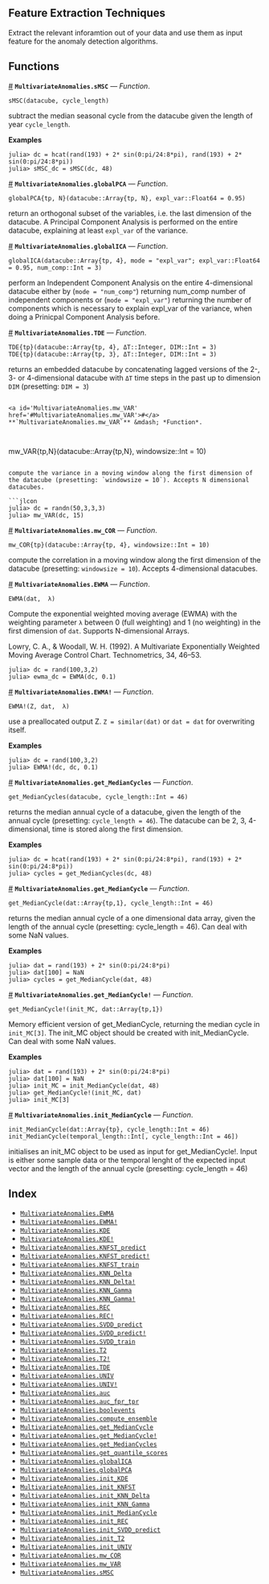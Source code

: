 
<a id='Feature-Extraction-Techniques-1'></a>

## Feature Extraction Techniques


Extract the relevant inforamtion out of your data and use them as input feature for the anomaly detection algorithms.


<a id='Functions-1'></a>

## Functions

<a id='MultivariateAnomalies.sMSC' href='#MultivariateAnomalies.sMSC'>#</a>
**`MultivariateAnomalies.sMSC`** &mdash; *Function*.



```
sMSC(datacube, cycle_length)
```

subtract the median seasonal cycle from the datacube given the length of year `cycle_length`.

**Examples**

```jlcon
julia> dc = hcat(rand(193) + 2* sin(0:pi/24:8*pi), rand(193) + 2* sin(0:pi/24:8*pi))
julia> sMSC_dc = sMSC(dc, 48)
```

<a id='MultivariateAnomalies.globalPCA' href='#MultivariateAnomalies.globalPCA'>#</a>
**`MultivariateAnomalies.globalPCA`** &mdash; *Function*.



```
globalPCA{tp, N}(datacube::Array{tp, N}, expl_var::Float64 = 0.95)
```

return an orthogonal subset of the variables, i.e. the last dimension of the datacube. A Principal Component Analysis is performed on the entire datacube, explaining at least `expl_var` of the variance.

<a id='MultivariateAnomalies.globalICA' href='#MultivariateAnomalies.globalICA'>#</a>
**`MultivariateAnomalies.globalICA`** &mdash; *Function*.



```
globalICA(datacube::Array{tp, 4}, mode = "expl_var"; expl_var::Float64 = 0.95, num_comp::Int = 3)
```

perform an Independent Component Analysis on the entire 4-dimensional datacube either by (`mode = "num_comp"`) returning num_comp number of independent components or (`mode = "expl_var"`) returning the number of components which is necessary to explain expl_var of the variance, when doing a Prinicpal Component Analysis before.

<a id='MultivariateAnomalies.TDE' href='#MultivariateAnomalies.TDE'>#</a>
**`MultivariateAnomalies.TDE`** &mdash; *Function*.



```
TDE{tp}(datacube::Array{tp, 4}, ΔT::Integer, DIM::Int = 3)
TDE{tp}(datacube::Array{tp, 3}, ΔT::Integer, DIM::Int = 3)
```

returns an embedded datacube by concatenating lagged versions of the 2-, 3- or 4-dimensional datacube with `ΔT` time steps in the past up to dimension `DIM` (presetting: `DIM = 3`)

```jldoctest julia> dc = randn(50,3) julia> TDE(dc, 3, 2)

<a id='MultivariateAnomalies.mw_VAR' href='#MultivariateAnomalies.mw_VAR'>#</a>
**`MultivariateAnomalies.mw_VAR`** &mdash; *Function*.



```
mw_VAR{tp,N}(datacube::Array{tp,N}, windowsize::Int = 10)
```

compute the variance in a moving window along the first dimension of the datacube (presetting: `windowsize = 10`). Accepts N dimensional datacubes.

```jlcon
julia> dc = randn(50,3,3,3)
julia> mw_VAR(dc, 15)
```

<a id='MultivariateAnomalies.mw_COR' href='#MultivariateAnomalies.mw_COR'>#</a>
**`MultivariateAnomalies.mw_COR`** &mdash; *Function*.



```
mw_COR{tp}(datacube::Array{tp, 4}, windowsize::Int = 10)
```

compute the correlation in a moving window along the first dimension of the datacube (presetting: `windowsize = 10`). Accepts 4-dimensional datacubes.

<a id='MultivariateAnomalies.EWMA' href='#MultivariateAnomalies.EWMA'>#</a>
**`MultivariateAnomalies.EWMA`** &mdash; *Function*.



```
EWMA(dat,  λ)
```

Compute the exponential weighted moving average (EWMA) with the weighting parameter `λ` between 0 (full weighting) and 1 (no weighting) in the first dimension of `dat`. Supports N-dimensional Arrays.

Lowry, C. A., & Woodall, W. H. (1992). A Multivariate Exponentially Weighted Moving Average Control Chart. Technometrics, 34, 46–53.

```jlcon
julia> dc = rand(100,3,2)
julia> ewma_dc = EWMA(dc, 0.1)
```

<a id='MultivariateAnomalies.EWMA!' href='#MultivariateAnomalies.EWMA!'>#</a>
**`MultivariateAnomalies.EWMA!`** &mdash; *Function*.



```
EWMA!(Z, dat,  λ)
```

use a preallocated output Z. `Z = similar(dat)` or `dat = dat` for overwriting itself.

**Examples**

```jlcon
julia> dc = rand(100,3,2)
julia> EWMA!(dc, dc, 0.1)
```

<a id='MultivariateAnomalies.get_MedianCycles' href='#MultivariateAnomalies.get_MedianCycles'>#</a>
**`MultivariateAnomalies.get_MedianCycles`** &mdash; *Function*.



```
get_MedianCycles(datacube, cycle_length::Int = 46)
```

returns the median annual cycle of a datacube, given the length of the annual cycle (presetting: `cycle_length = 46`). The datacube can be 2, 3, 4-dimensional, time is stored along the first dimension.

**Examples**

```jlcon
julia> dc = hcat(rand(193) + 2* sin(0:pi/24:8*pi), rand(193) + 2* sin(0:pi/24:8*pi))
julia> cycles = get_MedianCycles(dc, 48)
```

<a id='MultivariateAnomalies.get_MedianCycle' href='#MultivariateAnomalies.get_MedianCycle'>#</a>
**`MultivariateAnomalies.get_MedianCycle`** &mdash; *Function*.



```
get_MedianCycle(dat::Array{tp,1}, cycle_length::Int = 46)
```

returns the median annual cycle of a one dimensional data array, given the length of the annual cycle (presetting: cycle_length = 46). Can deal with some NaN values.

**Examples**

```jlcon
julia> dat = rand(193) + 2* sin(0:pi/24:8*pi)
julia> dat[100] = NaN
julia> cycles = get_MedianCycle(dat, 48)
```

<a id='MultivariateAnomalies.get_MedianCycle!' href='#MultivariateAnomalies.get_MedianCycle!'>#</a>
**`MultivariateAnomalies.get_MedianCycle!`** &mdash; *Function*.



```
get_MedianCycle!(init_MC, dat::Array{tp,1})
```

Memory efficient version of get_MedianCycle, returning the median cycle in `init_MC[3]`. The init_MC object should be created with init_MedianCycle. Can deal with some NaN values.

**Examples**

```jlcon
julia> dat = rand(193) + 2* sin(0:pi/24:8*pi)
julia> dat[100] = NaN
julia> init_MC = init_MedianCycle(dat, 48)
julia> get_MedianCycle!(init_MC, dat)
julia> init_MC[3]
```

<a id='MultivariateAnomalies.init_MedianCycle' href='#MultivariateAnomalies.init_MedianCycle'>#</a>
**`MultivariateAnomalies.init_MedianCycle`** &mdash; *Function*.



```
init_MedianCycle(dat::Array{tp}, cycle_length::Int = 46)
init_MedianCycle(temporal_length::Int[, cycle_length::Int = 46])
```

initialises an init_MC object to be used as input for get_MedianCycle!. Input is either some sample data or the temporal lenght of the expected input vector and the length of the annual cycle (presetting: cycle_length = 46)


<a id='Index-1'></a>

## Index

- [`MultivariateAnomalies.EWMA`](FeatureExtraction.md#MultivariateAnomalies.EWMA)
- [`MultivariateAnomalies.EWMA!`](FeatureExtraction.md#MultivariateAnomalies.EWMA!)
- [`MultivariateAnomalies.KDE`](DetectionAlgorithms.md#MultivariateAnomalies.KDE)
- [`MultivariateAnomalies.KDE!`](DetectionAlgorithms.md#MultivariateAnomalies.KDE!)
- [`MultivariateAnomalies.KNFST_predict`](DetectionAlgorithms.md#MultivariateAnomalies.KNFST_predict)
- [`MultivariateAnomalies.KNFST_predict!`](DetectionAlgorithms.md#MultivariateAnomalies.KNFST_predict!)
- [`MultivariateAnomalies.KNFST_train`](DetectionAlgorithms.md#MultivariateAnomalies.KNFST_train)
- [`MultivariateAnomalies.KNN_Delta`](DetectionAlgorithms.md#MultivariateAnomalies.KNN_Delta)
- [`MultivariateAnomalies.KNN_Delta!`](DetectionAlgorithms.md#MultivariateAnomalies.KNN_Delta!)
- [`MultivariateAnomalies.KNN_Gamma`](DetectionAlgorithms.md#MultivariateAnomalies.KNN_Gamma)
- [`MultivariateAnomalies.KNN_Gamma!`](DetectionAlgorithms.md#MultivariateAnomalies.KNN_Gamma!)
- [`MultivariateAnomalies.REC`](DetectionAlgorithms.md#MultivariateAnomalies.REC)
- [`MultivariateAnomalies.REC!`](DetectionAlgorithms.md#MultivariateAnomalies.REC!)
- [`MultivariateAnomalies.SVDD_predict`](DetectionAlgorithms.md#MultivariateAnomalies.SVDD_predict)
- [`MultivariateAnomalies.SVDD_predict!`](DetectionAlgorithms.md#MultivariateAnomalies.SVDD_predict!)
- [`MultivariateAnomalies.SVDD_train`](DetectionAlgorithms.md#MultivariateAnomalies.SVDD_train)
- [`MultivariateAnomalies.T2`](DetectionAlgorithms.md#MultivariateAnomalies.T2)
- [`MultivariateAnomalies.T2!`](DetectionAlgorithms.md#MultivariateAnomalies.T2!)
- [`MultivariateAnomalies.TDE`](FeatureExtraction.md#MultivariateAnomalies.TDE)
- [`MultivariateAnomalies.UNIV`](DetectionAlgorithms.md#MultivariateAnomalies.UNIV)
- [`MultivariateAnomalies.UNIV!`](DetectionAlgorithms.md#MultivariateAnomalies.UNIV!)
- [`MultivariateAnomalies.auc`](AUC.md#MultivariateAnomalies.auc)
- [`MultivariateAnomalies.auc_fpr_tpr`](AUC.md#MultivariateAnomalies.auc_fpr_tpr)
- [`MultivariateAnomalies.boolevents`](AUC.md#MultivariateAnomalies.boolevents)
- [`MultivariateAnomalies.compute_ensemble`](Scores.md#MultivariateAnomalies.compute_ensemble)
- [`MultivariateAnomalies.get_MedianCycle`](FeatureExtraction.md#MultivariateAnomalies.get_MedianCycle)
- [`MultivariateAnomalies.get_MedianCycle!`](FeatureExtraction.md#MultivariateAnomalies.get_MedianCycle!)
- [`MultivariateAnomalies.get_MedianCycles`](FeatureExtraction.md#MultivariateAnomalies.get_MedianCycles)
- [`MultivariateAnomalies.get_quantile_scores`](Scores.md#MultivariateAnomalies.get_quantile_scores)
- [`MultivariateAnomalies.globalICA`](FeatureExtraction.md#MultivariateAnomalies.globalICA)
- [`MultivariateAnomalies.globalPCA`](FeatureExtraction.md#MultivariateAnomalies.globalPCA)
- [`MultivariateAnomalies.init_KDE`](DetectionAlgorithms.md#MultivariateAnomalies.init_KDE)
- [`MultivariateAnomalies.init_KNFST`](DetectionAlgorithms.md#MultivariateAnomalies.init_KNFST)
- [`MultivariateAnomalies.init_KNN_Delta`](DetectionAlgorithms.md#MultivariateAnomalies.init_KNN_Delta)
- [`MultivariateAnomalies.init_KNN_Gamma`](DetectionAlgorithms.md#MultivariateAnomalies.init_KNN_Gamma)
- [`MultivariateAnomalies.init_MedianCycle`](FeatureExtraction.md#MultivariateAnomalies.init_MedianCycle)
- [`MultivariateAnomalies.init_REC`](DetectionAlgorithms.md#MultivariateAnomalies.init_REC)
- [`MultivariateAnomalies.init_SVDD_predict`](DetectionAlgorithms.md#MultivariateAnomalies.init_SVDD_predict)
- [`MultivariateAnomalies.init_T2`](DetectionAlgorithms.md#MultivariateAnomalies.init_T2)
- [`MultivariateAnomalies.init_UNIV`](DetectionAlgorithms.md#MultivariateAnomalies.init_UNIV)
- [`MultivariateAnomalies.mw_COR`](FeatureExtraction.md#MultivariateAnomalies.mw_COR)
- [`MultivariateAnomalies.mw_VAR`](FeatureExtraction.md#MultivariateAnomalies.mw_VAR)
- [`MultivariateAnomalies.sMSC`](FeatureExtraction.md#MultivariateAnomalies.sMSC)

